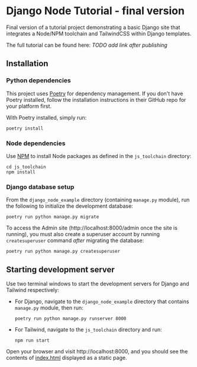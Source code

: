 # Django Node Tutorial - final version

Final version of a tutorial project demonstrating a basic Django site that integrates a Node/NPM toolchain and TailwindCSS within Django templates.

The full tutorial can be found here: *TODO add link after publishing*

## Installation

### Python dependencies

This project uses [Poetry] for dependency management. If you don't have Poetry installed, follow the installation instructions in their GitHub repo for your platform first.

With Poetry installed, simply run:

```shell
poetry install
```

### Node dependencies

Use [NPM] to install Node packages as defined in the `js_toolchain` directory:

```shell
cd js_toolchain
npm install
```

### Django database setup

From the `django_node_example` directory (containing `manage.py` module), run the following to initialize the development database:

```shell
poetry run python manage.py migrate
```

To access the Admin site (http://localhost:8000/admin once the site is running), you must also create a superuser account by running `createsuperuser` command _after_ migrating the database:

```shell
poetry run python manage.py createsuperuser
```

## Starting development server

Use two terminal windows to start the development servers for Django and Tailwind respectively:

- For Django, navigate to the `django_node_example` directory that contains `manage.py` module, then run:

  ```shell
  poetry run python manage.py runserver 8000
  ```

- For Tailwind, navigate to the `js_toolchain` directory and run:

  ```shell
  npm run start
  ```

Open your browser and visit http://localhost:8000, and you should see the contents of [index.html] displayed as a static page.

[index.html]: django_node_example/templates/index.html
[npm]: https://www.npmjs.com/
[poetry]: https://github.com/python-poetry/poetry
